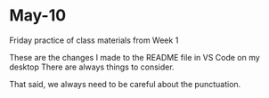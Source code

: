 # May-10
Friday practice of class materials from Week 1

These are the changes I made to the README file in VS Code on my desktop
There are always things to consider.

That said, we always need to be careful about the punctuation.
